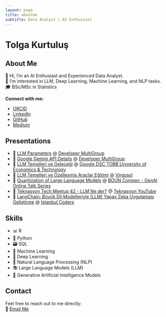 ```yaml
---
layout: page
title: aboutme
subtitle: Data Analyst | AI Enthusiast
---
```


# Tolga Kurtuluş

## About Me

👋 Hi, I’m an AI Enthusiast and Experienced Data Analyst.  
👀 I’m interested in LLM, Deep Learning, Machine Learning, and NLP tasks.  
🎓 BSc/MSc in Statistics  

**Connect with me:**  
- [ORCID](https://orcid.org/0000-0003-3610-0188)  
- [LinkedIn](https://www.linkedin.com/in/tolgakurtulus/)  
- [GitHub](https://github.com/tolgakurtuluss/)  
- [Medium](https://medium.com/@tolgakurtulus)  

## Presentations

- 📄 [LLM Parameters](https://www.youtube.com/watch?v=yRraDgrZees) @ [Developer MultiGroup](https://www.linkedin.com/feed/update/urn:li:activity:7309982617167130625/)  
- 📄 [Google Gemini API Details](https://www.youtube.com/watch?v=A88XskCu-Vc) @ [Developer MultiGroup](https://www.linkedin.com/feed/update/urn:li:activity:7308511605284114432/)  
- 📄 [LLM Temelleri ve Geleceği](https://www.linkedin.com/feed/update/urn:li:activity:7289893247739449345/) @ [Google DSC TOBB University of Economics & Technology](https://www.linkedin.com/company/dsc-tobb-university-of-economics-technology/posts/?feedView=all)  
- 📄 [LLM Temelleri ve Özelleşmiş Araçlar Eğitimi](https://virgosol.com/) @ [Virgosol](https://virgosol.com/)  
- 📄 [Quantization of Large Language Models](https://x.com/Onr_Kls/status/1763546609751658555?t=srmolNfUq4ppOmhhjCFRuw&s=19) @ [BOUN Compec - GenAI Online Talk Series](https://x.com/bouncompec)  
- 📄 [Teknasyon Tech Meetup 42 - LLM Ne der?](https://www.youtube.com/watch?v=ba7jV79qmZU) @ [Teknasyon YouTube](https://www.youtube.com/@TeknasyonTech/videos?view=0&sort=p&shelf_id=2)  
- 📄 [LangChain: Büyük Dil Modelleriyle (LLM) Yapay Zeka Uygulaması Geliştirme](https://kommunity.com/istanbulcoders/events/langchain-buyuk-dil-modelleriyle-llm-yapay-zeka-uygulamasi-gelistirme-216ad91f) @ [Istanbul Coders](https://www.meetup.com/tr-TR/Istanbul-Hackers/?msockid=0f4acb29c65e651f3310df85c7f764e9/)  

## Skills

- 📊 R  
- 🐍 Python  
- 🗃️ SQL  
- 🤖 Machine Learning  
- 🧠 Deep Learning  
- 📜 Natural Language Processing (NLP)  
- 📚 Large Language Models (LLM)  
- 🤖 Generative Artificial Intelligence Models  

## Contact

Feel free to reach out to me directly:  
📧 [Email Me](mailto:tolgakurtulus95@gmail.com)
